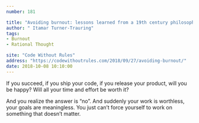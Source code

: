 ```yaml
---
number: 181

title: "Avoiding burnout: lessons learned from a 19th century philosopher"
author: " Itamar Turner-Trauring"
tags:
- Burnout
- Rational Thought

site: "Code Without Rules"
address: "https://codewithoutrules.com/2018/09/27/avoiding-burnout/"
date: 2018-10-08 10:10:00
---
```


If you succeed, if you ship your code, if you release your product, will you be happy? Will all your time and effort be worth it?

And you realize the answer is “no”. And suddenly your work is worthless, your goals are meaningless. You just can’t force yourself to work on something that doesn’t matter.
